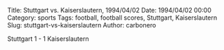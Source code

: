 Title: Stuttgart vs. Kaiserslautern, 1994/04/02
Date: 1994/04/02 00:00
Category: sports
Tags: football, football scores, Stuttgart, Kaiserslautern
Slug: stuttgart-vs-kaiserslautern
Author: carbonero


Stuttgart 1 - 1 Kaiserslautern
